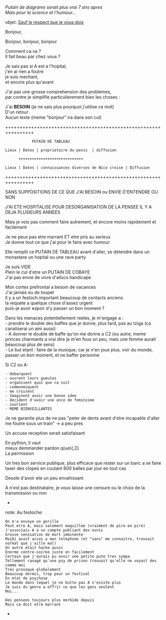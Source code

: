 *Putain de diagrame serait plus vrai 7 ans apres*  
*Mais pour la science et l'humour...*

objet: [Sauf le respect que je vous dois](https://www.youtube.com/watch?v=kdM40IeznnI&list=RDkdM40IeznnI&start_radio=1)

Bonjour,

Bonjour, bonjour, bonjour

Comment ca va ?  
Il fait beau par chez vous ?  

Je sais pas si A est a l'hopital,  
j'en ai rien a foutre  
je suis mechant,  
et encore plus qu'avant  

J'ai pas une grosse comprehension des problemes,  
par contre je simplifie particulierement bien les choses :

J'ai **BESOIN** (je ne sais plus pourquoi j'utilise ce mot)  
D'un retour  
Aucun texte (meme "bonjour" ira dans son cul)

++++++++++++++++++++++++++++++++++++++++++++++++++++++++++++++++

                PUTAIN DE TABLEAU

    Lieux | Dates | proprietaire du penis  | diffusion

          +++++++++++++++++++++++++++++

    Lieux | Dates | connaissances diverses de Nico croise | Diffusion

++++++++++++++++++++++++++++++++++++++++++++++++++++++++++++++++

SANS SUPPOSITIONS DE CE QUE J'AI BESOIN ou ENVIE D'ENTENDRE OU NON

J'AI ETE HOSPITALISE POUR DESORGANISATION DE LA PENSEE IL Y A DEJA PLUSIEURS ANNEES

Mais je vois pas comment faire autrement, et encore moins rapidement et facilement

Je ne peux pas etre marrant ET etre pris au serieux  
Je donne tout ce que j'ai pour le faire avec humour

Elle remplit ce PUTAIN DE TABLEAU avant d'aller, se detendre dans un monastere un hopital ou une rave party

Je suis VIDE  
Plein le cul d'etre un PUTAIN DE COBAYE  
J'ai pas envie de vivre d'allocs handicape

Mon cortex prefrontal a besoin de vacances  
J'ai jamais eu de toupet  
Il y a un festoch important beaucoup de contacts anciens  
la requete a quelque chose d'assez urgent  
puis-je avoir espoir d'y passer un bon moment ?

Dans les menaces potentiellement reeles, je m'engage a :  
    - prendre le double des baffes que je donne, plus tard, pas au tziga (ca canaliserai un ami aussi)  
    - A donner le double de baffe qu'on me donne a C2 (ou autre, meme princes charmants a vrai dire je m'en fous un peu, mais une femme aurait beaucoup plus de sens)  
    - Le but etant : faire de la musique, car je n'en joue plus, voir du monde, passer un bon moment, et ne baffer personne

Si C2 ou A:

    - debarquent
    - ouvrent leurs gueules
    - organisent quoi que ca soit
    - communmiquent
    - me croisent
    - Imaginent avoir une bonne idee
    - decident d'avoir une once de feminisme
    - sourient
    - MEME BIENVEILLANTES

Je ne garantie plus de ne pas "peter de dents avant d'etre incapable d'aller me foutre sous un train" -> a peu pres

Un accuse reception serait satisfaisant

En python, il vaut  
mieux demmander pardon q(ue){,2}  
La permission

Un tres bon service publique, plus efficace que rester sur un banc a se faire taxer des clopes en coutant 600 balles par jour en tout cas

Desole d'avoir ete un peu envahissant

A n'est pas destinataire, je vous laisse une censure ou le choix de la transmission ou non


*   
note:
Au festoche:

    On m'a envoye un gorille
    Peut etre A, mais salement maquillee (vraiment de pire en pire)
    J'associais A a un compte publiant des ovnis
    Grosse senssation de mort imminente
    MajDi avait acces a mon telephone (et "sans" me connaitre, trouvait normal que j'aille mal)
    Un autre etait hacke aussi
    Enorme contre-soiree juste en facilement
    Certain que j'aurais pu avoir une petite pute tres sympa
    Tellement ravagé qu'une psy de prison trouvait qu'elle ne voyait des comme moi
    Tres provoqué globalement
    Beaucoup dormis, trop pour un festival
    En etat de psychose
    Le monde dans lequel je ne butte pas A n'existe plus
    Je suis du genre a offrir ce que les gens veulent
    Moi...

    Des pensees toujours plus morbide depuis
    Mais ca doit etre marrant
*